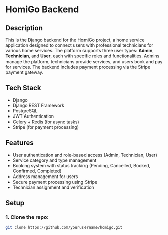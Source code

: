# HomiGo Backend

## Description
This is the Django backend for the HomiGo project, a home service application designed to connect users with professional technicians for various home services. The platform supports three user types: **Admin**, **Technician**, and **User**, each with specific roles and functionalities. Admins manage the platform, technicians provide services, and users book and pay for services. The backend includes payment processing via the Stripe payment gateway.

## Tech Stack
- Django
- Django REST Framework
- PostgreSQL
- JWT Authentication
- Celery + Redis (for async tasks)
- Stripe (for payment processing)

## Features
- User authentication and role-based access (Admin, Technician, User)
- Service category and type management
- Booking system with status tracking (Pending, Cancelled, Booked, Confirmed, Completed)
- Address management for users
- Secure payment processing using Stripe
- Technician assignment and verification

## Setup

### 1. Clone the repo:
```bash
git clone https://github.com/yourusername/homigo.git